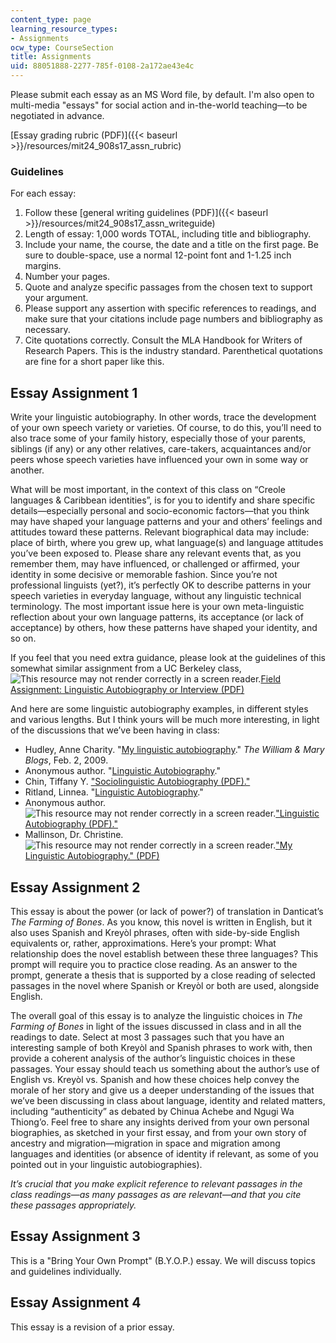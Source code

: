 ```yaml
---
content_type: page
learning_resource_types:
- Assignments
ocw_type: CourseSection
title: Assignments
uid: 88051888-2277-785f-0108-2a172ae43e4c
---
```


Please submit each essay as an MS Word file, by default. I'm also open to multi-media "essays" for social action and in-the-world teaching—to be negotiated in advance.

[Essay grading rubric (PDF)]({{< baseurl >}}/resources/mit24_908s17_assn_rubric) 

### Guidelines

For each essay:

1.  Follow these [general writing guidelines (PDF)]({{< baseurl >}}/resources/mit24_908s17_assn_writeguide)
2.  Length of essay: 1,000 words TOTAL, including title and bibliography. 
3.  Include your name, the course, the date and a title on the first page. Be sure to double-space, use a normal 12-point font and 1-1.25 inch margins. 
4.  Number your pages. 
5.  Quote and analyze specific passages from the chosen text to support your argument. 
6.  Please support any assertion with specific references to readings, and make sure that your citations include page numbers and bibliography as necessary. 
7.  Cite quotations correctly. Consult the MLA Handbook for Writers of Research Papers. This is the industry standard. Parenthetical quotations are fine for a short paper like this. 

Essay Assignment 1
------------------

Write your linguistic autobiography. In other words, trace the development of your own speech variety or varieties. Of course, to do this, you’ll need to also trace some of your family history, especially those of your parents, siblings (if any) or any other relatives, care-takers, acquaintances and/or peers whose speech varieties have influenced your own in some way or another.

What will be most important, in the context of this class on “Creole languages & Caribbean identities”, is for you to identify and share specific details—especially personal and socio-economic factors—that you think may have shaped your language patterns and your and others’ feelings and attitudes toward these patterns. Relevant biographical data may include: place of birth, where you grew up, what language(s) and language attitudes you’ve been exposed to. Please share any relevant events that, as you remember them, may have influenced, or challenged or affirmed, your identity in some decisive or memorable fashion. Since you’re not professional linguists (yet?), it’s perfectly OK to describe patterns in your speech varieties in everyday language, without any linguistic technical terminology. The most important issue here is your own meta-linguistic reflection about your own language patterns, its acceptance (or lack of acceptance) by others, how these patterns have shaped your identity, and so on.

If you feel that you need extra guidance, please look at the guidelines of this somewhat similar assignment from a UC Berkeley class, ![This resource may not render correctly in a screen reader.](/images/inacessible.gif)[Field Assignment: Linguistic Autobiography or Interview (PDF)](https://web.archive.org/web/20170329061804/http://linguistics.berkeley.edu/~rosemary/55-fall2003-autobiography.pdf)

And here are some linguistic autobiography examples, in different styles and various lengths. But I think yours will be much more interesting, in light of the discussions that we’ve been having in class:

*   Hudley, Anne Charity. "[My linguistic autobiography](http://wmblogs.wm.edu/annecharityhudley/my-linguistic-autobiography/)." _The William & Mary Blogs_, Feb. 2, 2009.
*   Anonymous author. "[Linguistic Autobiography](http://www.angelfire.com/ego/hazi/essays/osu/anth251/lingautobio2.html)."
*   Chin, Tiffany Y. ["Sociolinguistic Autobiography (PDF)."](http://www.amstarcreative.com/eng/TiffDocs/autobio/sociolinguistic.pdf)
*   Ritland, Linnea. "[Linguistic Autobiography](https://prezi.com/j1adjzevijud/linguistic-autobiography/)."
*   Anonymous author. ![This resource may not render correctly in a screen reader.](/images/inacessible.gif)["Linguistic Autobiography (PDF)."](http://campuspress.yale.edu/laurielomask/files/2013/11/Linguistic-autobiography.pdf)
*   Mallinson, Dr. Christine. ![This resource may not render correctly in a screen reader.](/images/inacessible.gif)["My Linguistic Autobiography." (PDF)](https://christinemallinson.files.wordpress.com/2010/05/my-linguistic-autobiography.pdf)

Essay Assignment 2
------------------

This essay is about the power (or lack of power?) of translation in Danticat’s _The Farming of Bones_. As you know, this novel is written in English, but it also uses Spanish and Kreyòl phrases, often with side-by-side English equivalents or, rather, approximations. Here’s your prompt: What relationship does the novel establish between these three languages? This prompt will require you to practice close reading. As an answer to the prompt, generate a thesis that is supported by a close reading of selected passages in the novel where Spanish or Kreyòl or both are used, alongside English.

The overall goal of this essay is to analyze the linguistic choices in _The Farming of Bones_ in light of the issues discussed in class and in all the readings to date. Select at most 3 passages such that you have an interesting sample of both Kreyòl and Spanish phrases to work with, then provide a coherent analysis of the author’s linguistic choices in these passages. Your essay should teach us something about the author’s use of English vs. Kreyòl vs. Spanish and how these choices help convey the morale of her story and give us a deeper understanding of the issues that we’ve been discussing in class about language, identity and related matters, including “authenticity” as debated by Chinua Achebe and Ngugi Wa Thiong’o. Feel free to share any insights derived from your own personal biographies, as sketched in your first essay, and from your own story of ancestry and migration—migration in space and migration among languages and identities (or absence of identity if relevant, as some of you pointed out in your linguistic autobiographies).  

_It’s crucial that you make explicit reference to relevant passages in the class readings—as many passages as are relevant—and that you cite these passages appropriately._ 

Essay Assignment 3 
-------------------

This is a "Bring Your Own Prompt" (B.Y.O.P.) essay. We will discuss topics and guidelines individually.

Essay Assignment 4
------------------

This essay is a revision of a prior essay.